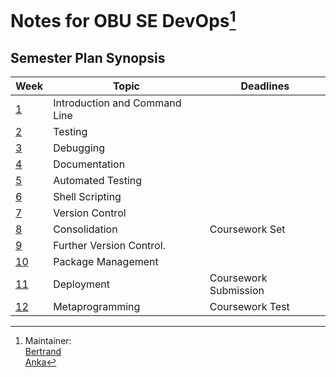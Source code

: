 # Notes for OBU SE DevOps[^1]
## Semester Plan Synopsis 
| Week | Topic                         | Deadlines             |
|------|-------------------------------|-----------------------|
| [1](Week01-Introduction&CommandLine)    | Introduction and Command Line |                       |
| [2](Week02-Testing)    | Testing                       |                       |
| [3](Week03-Debugging)    | Debugging                     |                       |
| [4](Week04-Documentation)    | Documentation                 |                       |
| [5](Week05-AutomatedTesting)    | Automated Testing             |                       |
| [6](Week06-ShellScripting)    | Shell Scripting               |                       |
| [7](Week07-VersionControlSystem)    | Version Control               |                       |
| [8](Week08-Consolidation)    | Consolidation                 | Coursework Set        |
| [9](Week09-FurtherVersionControl)    | Further Version Control.      |                       |
| [10](Week10-PackageManagement)   | Package Management            |                       |
| [11](Week11-Deployment)   | Deployment                    | Coursework Submission |
| [12](Week12-Metaprogramming)   | Metaprogramming               | Coursework Test       |
[^1]: Maintainer:  
  [Bertrand](https://github.com/thedignityofcoffee)  
  [Anka](https://github.com/A-n-k-a)  
